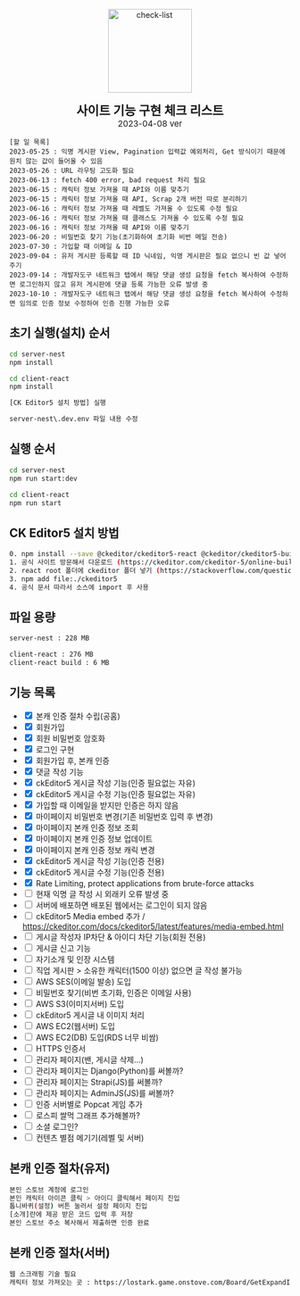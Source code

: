 <p align="center">
	<img src="https://cdn-icons-png.flaticon.com/512/1211/1211612.png" width="150" alt="check-list" />
</p>

<p align="center">
	<b style="font-size: 22px">사이트 기능 구현 체크 리스트</b>
	<br>
	<span style="font-size: 15px">2023-04-08 ver</span>
</p>

```
[할 일 목록]
2023-05-25 : 익명 게시판 View, Pagination 입력값 예외처리, Get 방식이기 때문에 원치 않는 값이 들어올 수 있음
2023-05-26 : URL 라우팅 고도화 필요
2023-06-13 : fetch 400 error, bad request 처리 필요
2023-06-15 : 캐릭터 정보 가져올 때 API와 이름 맞추기
2023-06-15 : 캐릭터 정보 가져올 때 API, Scrap 2개 버전 따로 분리하기
2023-06-16 : 캐릭터 정보 가져올 때 레벨도 가져올 수 있도록 수정 필요
2023-06-16 : 캐릭터 정보 가져올 때 클래스도 가져올 수 있도록 수정 필요
2023-06-16 : 캐릭터 정보 가져올 때 API와 이름 맞추기
2023-06-20 : 비밀번호 찾기 기능(초기화하여 초기화 비번 메일 전송)
2023-07-30 : 가입할 때 이메일 & ID
2023-09-04 : 유저 게시판 등록할 때 ID 닉네임, 익명 게시판은 필요 없으니 빈 값 넣어주기
2023-09-14 : 개발자도구 네트워크 탭에서 해당 댓글 생성 요청을 fetch 복사하여 수정하면 로그인하지 않고 유저 게시판에 댓글 등록 가능한 오류 발생 중
2023-10-10 : 개발자도구 네트워크 탭에서 해당 댓글 생성 요청을 fetch 복사하여 수정하면 임의로 인증 정보 수정하여 인증 진행 가능한 오류
```

## 초기 실행(설치) 순서
```bash
cd server-nest
npm install

cd client-react
npm install

[CK Editor5 설치 방법] 실행

server-nest\.dev.env 파일 내용 수정
```

## 실행 순서
```bash
cd server-nest
npm run start:dev

cd client-react
npm run start
```

## CK Editor5 설치 방법
```bash
0. npm install --save @ckeditor/ckeditor5-react @ckeditor/ckeditor5-build-classic
1. 공식 사이트 방문해서 다운로드 (https://ckeditor.com/ckeditor-5/online-builder/)
2. react root 폴더에 ckeditor 폴더 넣기 (https://stackoverflow.com/questions/62243323/reactjs-import-ckeditor-5-from-online-build)
3. npm add file:./ckeditor5
4. 공식 문서 따라서 소스에 import 후 사용
```

## 파일 용량
```bash
server-nest : 228 MB

client-react : 276 MB
client-react build : 6 MB
```

## 기능 목록
- <input type='checkbox' checked> 본캐 인증 절차 수립(공홈)
- <input type='checkbox' checked> 회원가입
- <input type='checkbox' checked> 회원 비밀번호 암호화
- <input type='checkbox' checked> 로그인 구현
- <input type='checkbox' checked> 회원가입 후, 본캐 인증
- <input type='checkbox' checked> 댓글 작성 기능
- <input type='checkbox' checked> ckEditor5 게시글 작성 기능(인증 필요없는 자유)
- <input type='checkbox' checked> ckEditor5 게시글 수정 기능(인증 필요없는 자유)
- <input type='checkbox' checked> 가입할 때 이메일을 받지만 인증은 하지 않음
- <input type='checkbox' checked> 마이페이지 비밀번호 변경(기존 비밀번호 입력 후 변경)
- <input type='checkbox' checked> 마이페이지 본캐 인증 정보 조회
- <input type='checkbox' checked> 마이페이지 본캐 인증 정보 업데이트
- <input type='checkbox' checked> 마이페이지 본캐 인증 정보 캐릭 변경
- <input type='checkbox' checked> ckEditor5 게시글 작성 기능(인증 전용)
- <input type='checkbox' checked> ckEditor5 게시글 수정 기능(인증 전용)
- <input type='checkbox' checked> Rate Limiting, protect applications from brute-force attacks
- <input type='checkbox'> 현재 익명 글 작성 시 외래키 오류 발생 중
- <input type='checkbox'> 서버에 배포하면 배포된 웹에서는 로그인이 되지 않음
- <input type='checkbox'> ckEditor5 Media embed 추가 / https://ckeditor.com/docs/ckeditor5/latest/features/media-embed.html
- <input type='checkbox'> 게시글 작성자 IP차단 & 아이디 차단 기능(회원 전용)
- <input type='checkbox'> 게시글 신고 기능
- <input type='checkbox'> 자기소개 및 인장 시스템
- <input type='checkbox'> 직업 게시판 > 소유한 캐릭터(1500 이상) 없으면 글 작성 불가능
- <input type='checkbox'> AWS SES(이메일 발송) 도입
- <input type='checkbox'> 비밀번호 찾기(비번 초기화, 인증은 이메일 사용)
- <input type='checkbox'> AWS S3(이미지서버) 도입
- <input type='checkbox'> ckEditor5 게시글 내 이미지 처리
- <input type='checkbox'> AWS EC2(웹서버) 도입
- <input type='checkbox'> AWS EC2(DB) 도입(RDS 너무 비쌈)
- <input type='checkbox'> HTTPS 인증서
- <input type='checkbox'> 관리자 페이지(밴, 게시글 삭제...)
- <input type='checkbox'> 관리자 페이지는 Django(Python)를 써볼까?
- <input type='checkbox'> 관리자 페이지는 Strapi(JS)를 써볼까?
- <input type='checkbox'> 관리자 페이지는 AdminJS(JS)를 써볼까?
- <input type='checkbox'> 인증 서버별로 Popcat 게임 추가
- <input type='checkbox'> 로스피 쌀먹 그래프 추가해볼까?
- <input type='checkbox'> 소셜 로그인?
- <input type='checkbox'> 컨텐츠 별점 메기기(레벨 및 서버)

## 본캐 인증 절차(유저)
```bash
본인 스토브 계정에 로그인
본인 캐릭터 아이콘 클릭 > 아이디 클릭해서 페이지 진입
톱니바퀴(설정) 버튼 눌러서 설정 페이지 진입
[소개]란에 제공 받은 코드 입력 후 저장
본인 스토브 주소 복사해서 제출하면 인증 완료
```
## 본캐 인증 절차(서버)
```bash
웹 스크래핑 기술 필요
캐릭터 정보 가져오는 곳 : https://lostark.game.onstove.com/Board/GetExpandInfo?memberNo=12345678
```